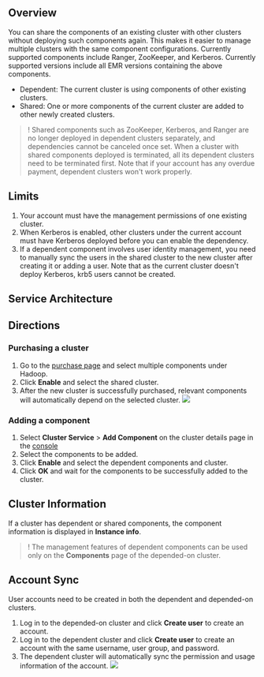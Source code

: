 ## Overview
You can share the components of an existing cluster with other clusters without deploying such components again. This makes it easier to manage multiple clusters with the same component configurations.
Currently supported components include Ranger, ZooKeeper, and Kerberos.
Currently supported versions include all EMR versions containing the above components.
- Dependent: The current cluster is using components of other existing clusters.
- Shared: One or more components of the current cluster are added to other newly created clusters.

>! Shared components such as ZooKeeper, Kerberos, and Ranger are no longer deployed in dependent clusters separately, and dependencies cannot be canceled once set. When a cluster with shared components deployed is terminated, all its dependent clusters need to be terminated first. Note that if your account has any overdue payment, dependent clusters won't work properly.

## Limits
1. Your account must have the management permissions of one existing cluster.
2. When Kerberos is enabled, other clusters under the current account must have Kerberos deployed before you can enable the dependency.
3. If a dependent component involves user identity management, you need to manually sync the users in the shared cluster to the new cluster after creating it or adding a user. Note that as the current cluster doesn't deploy Kerberos, krb5 users cannot be created.

## Service Architecture
## Directions
### Purchasing a cluster
1. Go to the [purchase page](https://buy.cloud.tencent.com/emr) and select multiple components under Hadoop.
2. Click **Enable** and select the shared cluster.
3. After the new cluster is successfully purchased, relevant components will automatically depend on the selected cluster.
![](https://staticintl.cloudcachetci.com/yehe/backend-news/puFp161_%E5%9B%BD%E9%99%8559.png)

### Adding a component
1. Select **Cluster Service** > **Add Component** on the cluster details page in the [console](https://console.cloud.tencent.com/emr)
2. Select the components to be added.
3. Click **Enable** and select the dependent components and cluster.
4. Click **OK** and wait for the components to be successfully added to the cluster.

## Cluster Information
If a cluster has dependent or shared components, the component information is displayed in **Instance info**.

>! The management features of dependent components can be used only on the **Components** page of the depended-on cluster.

## Account Sync
User accounts need to be created in both the dependent and depended-on clusters.
1. Log in to the depended-on cluster and click **Create user** to create an account.
2. Log in to the dependent cluster and click **Create user** to create an account with the same username, user group, and password.
3. The dependent cluster will automatically sync the permission and usage information of the account.
![](https://staticintl.cloudcachetci.com/yehe/backend-news/WA8U011_%E5%9B%BD%E9%99%8563.png)

